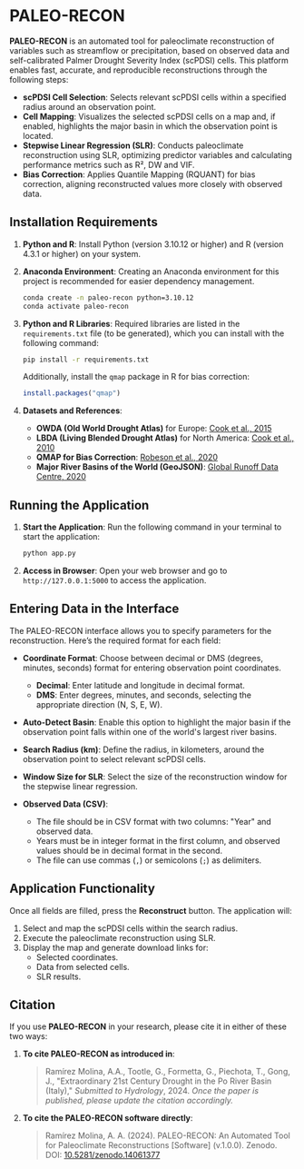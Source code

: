 # PALEO-RECON

**PALEO-RECON** is an automated tool for paleoclimate reconstruction of variables such as streamflow or precipitation, based on observed data and self-calibrated Palmer Drought Severity Index (scPDSI) cells. This platform enables fast, accurate, and reproducible reconstructions through the following steps:

- **scPDSI Cell Selection**: Selects relevant scPDSI cells within a specified radius around an observation point.
- **Cell Mapping**: Visualizes the selected scPDSI cells on a map and, if enabled, highlights the major basin in which the observation point is located.
- **Stepwise Linear Regression (SLR)**: Conducts paleoclimate reconstruction using SLR, optimizing predictor variables and calculating performance metrics such as R², DW and VIF.
- **Bias Correction**: Applies Quantile Mapping (RQUANT) for bias correction, aligning reconstructed values more closely with observed data.

## Installation Requirements

1. **Python and R**: Install Python (version 3.10.12 or higher) and R (version 4.3.1 or higher) on your system.
2. **Anaconda Environment**: Creating an Anaconda environment for this project is recommended for easier dependency management.

   ```bash
   conda create -n paleo-recon python=3.10.12
   conda activate paleo-recon
   ```

3. **Python and R Libraries**: Required libraries are listed in the `requirements.txt` file (to be generated), which you can install with the following command:

   ```bash
   pip install -r requirements.txt
   ```

   Additionally, install the `qmap` package in R for bias correction:

   ```R
   install.packages("qmap")
   ```

4. **Datasets and References**:
   - **OWDA (Old World Drought Atlas)** for Europe: [Cook et al., 2015](https://www.science.org/doi/abs/10.1126/sciadv.1500561)
   - **LBDA (Living Blended Drought Atlas)** for North America: [Cook et al., 2010](https://onlinelibrary.wiley.com/doi/abs/10.1002/jqs.1303)
   - **QMAP for Bias Correction**: [Robeson et al., 2020](https://agupubs.onlinelibrary.wiley.com/doi/abs/10.1029/2019GL086689)
   - **Major River Basins of the World (GeoJSON)**: [Global Runoff Data Centre, 2020](https://mrb.grdc.bafg.de/)

## Running the Application

1. **Start the Application**: Run the following command in your terminal to start the application:

   ```bash
   python app.py
   ```

2. **Access in Browser**: Open your web browser and go to `http://127.0.0.1:5000` to access the application.

## Entering Data in the Interface

The PALEO-RECON interface allows you to specify parameters for the reconstruction. Here’s the required format for each field:

- **Coordinate Format**: Choose between decimal or DMS (degrees, minutes, seconds) format for entering observation point coordinates.
  - **Decimal**: Enter latitude and longitude in decimal format.
  - **DMS**: Enter degrees, minutes, and seconds, selecting the appropriate direction (N, S, E, W).

- **Auto-Detect Basin**: Enable this option to highlight the major basin if the observation point falls within one of the world's largest river basins.

- **Search Radius (km)**: Define the radius, in kilometers, around the observation point to select relevant scPDSI cells.

- **Window Size for SLR**: Select the size of the reconstruction window for the stepwise linear regression.

- **Observed Data (CSV)**:
  - The file should be in CSV format with two columns: "Year" and observed data.
  - Years must be in integer format in the first column, and observed values should be in decimal format in the second.
  - The file can use commas (`,`) or semicolons (`;`) as delimiters.

## Application Functionality

Once all fields are filled, press the **Reconstruct** button. The application will:

1. Select and map the scPDSI cells within the search radius.
2. Execute the paleoclimate reconstruction using SLR.
3. Display the map and generate download links for:
   - Selected coordinates.
   - Data from selected cells.
   - SLR results.

## Citation

If you use **PALEO-RECON** in your research, please cite it in either of these two ways:

1. **To cite PALEO-RECON as introduced in**:
   > Ramírez Molina, A.A., Tootle, G., Formetta, G., Piechota, T., Gong, J., "Extraordinary 21st Century Drought in the Po River Basin (Italy)," *Submitted to Hydrology*, 2024.
   *Once the paper is published, please update the citation accordingly.*

2. **To cite the PALEO-RECON software directly**:
    > Ramírez Molina, A. A. (2024). PALEO-RECON: An Automated Tool for Paleoclimate Reconstructions [Software] (v.1.0.0). Zenodo. DOI: [10.5281/zenodo.14061377](https://doi.org/10.5281/zenodo.14061377)

